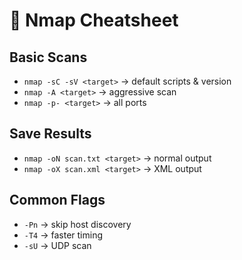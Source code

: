 # 📡 Nmap Cheatsheet

## Basic Scans
- `nmap -sC -sV <target>` → default scripts & version
- `nmap -A <target>` → aggressive scan
- `nmap -p- <target>` → all ports

## Save Results
- `nmap -oN scan.txt <target>` → normal output
- `nmap -oX scan.xml <target>` → XML output

## Common Flags
- `-Pn` → skip host discovery
- `-T4` → faster timing
- `-sU` → UDP scan
